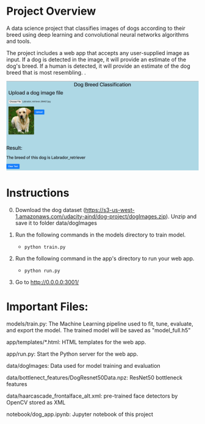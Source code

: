 # Project Overview
A data science project that classifies images of dogs according to their breed using deep learning and convolutional neural networks algorithms and tools.

The project includes a web app that accepts any user-supplied image as input. If a dog is detected in the image, it will provide an estimate of the dog's breed. If a human is detected, it will provide an estimate of the dog breed that is most resembling. . 

<img src="/data/snapshot.png" alt="screenshot"/>

# Instructions
0. Download the dog dataset (https://s3-us-west-1.amazonaws.com/udacity-aind/dog-project/dogImages.zip). Unzip and save it to folder data/dogImages 

1. Run the following commands in the models directory to train model.
    - `python train.py`

2. Run the following command in the app's directory to run your web app.
    - `python run.py`

3. Go to http://0.0.0.0:3001/

# Important Files:

models/train.py: The Machine Learning pipeline used to fit, tune, evaluate, and export the model. The trained model will be saved as "model_full.h5"

app/templates/*.html: HTML templates for the web app.

app/run.py: Start the Python server for the web app.

data/dogImages: Data used for model training and evaluation

data/bottlenect_features/DogResnet50Data.npz: ResNet50 bottleneck features

data/haarcascade_frontalface_alt.xml: pre-trained face detectors by OpenCV stored as XML

notebook/dog_app.ipynb: Jupyter notebook of this project
